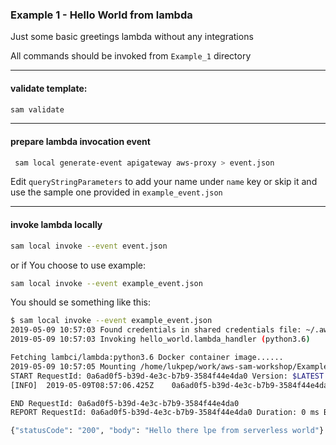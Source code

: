 ### Example 1 - Hello World from lambda

Just some basic greetings lambda without any integrations

All commands should be invoked from `Example_1` directory

---
#### validate template:
```bash
sam validate
```
---
#### prepare lambda invocation event

```bash
 sam local generate-event apigateway aws-proxy > event.json 
```
Edit `queryStringParameters` to add your name under `name` key
or skip it and use the sample one provided in `example_event.json`

---
#### invoke lambda locally
```bash
sam local invoke --event event.json
```
or if You choose to use example:
```bash
sam local invoke --event example_event.json
```

You should se something like this:
```bash
$ sam local invoke --event example_event.json                                                                                 1 ↵
2019-05-09 10:57:03 Found credentials in shared credentials file: ~/.aws/credentials
2019-05-09 10:57:03 Invoking hello_world.lambda_handler (python3.6)

Fetching lambci/lambda:python3.6 Docker container image......
2019-05-09 10:57:05 Mounting /home/lukpep/work/aws-sam-workshop/Example_1/src as /var/task:ro,delegated inside runtime container
START RequestId: 0a6ad0f5-b39d-4e3c-b7b9-3584f44e4da0 Version: $LATEST
[INFO]	2019-05-09T08:57:06.425Z	0a6ad0f5-b39d-4e3c-b7b9-3584f44e4da0	Saying hello from AWS lambda ... 

END RequestId: 0a6ad0f5-b39d-4e3c-b7b9-3584f44e4da0
REPORT RequestId: 0a6ad0f5-b39d-4e3c-b7b9-3584f44e4da0 Duration: 0 ms Billed Duration: 100 ms Memory Size: 128 MB Max Memory Used: 19 MB

{"statusCode": "200", "body": "Hello there lpe from serverless world"}

```